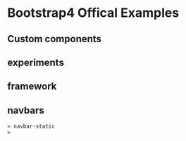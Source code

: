 # Bootstrap4 Offical Examples
## Custom components
## experiments
## framework
## navbars
    > navbar-static
    > 
